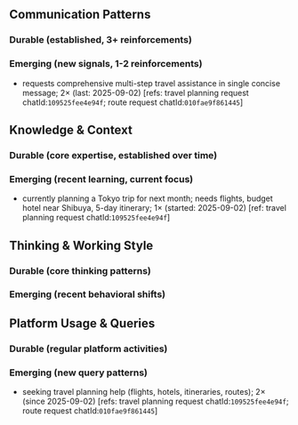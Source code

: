 ## Communication Patterns
### Durable (established, 3+ reinforcements)

### Emerging (new signals, 1-2 reinforcements)
- requests comprehensive multi-step travel assistance in single concise message; 2× (last: 2025-09-02) [refs: travel planning request chatId:`109525fee4e94f`; route request chatId:`010fae9f861445`]

## Knowledge & Context
### Durable (core expertise, established over time)

### Emerging (recent learning, current focus)
- currently planning a Tokyo trip for next month; needs flights, budget hotel near Shibuya, 5-day itinerary; 1× (started: 2025-09-02) [ref: travel planning request chatId:`109525fee4e94f`]

## Thinking & Working Style
### Durable (core thinking patterns)

### Emerging (recent behavioral shifts)

## Platform Usage & Queries
### Durable (regular platform activities)

### Emerging (new query patterns)
- seeking travel planning help (flights, hotels, itineraries, routes); 2× (since 2025-09-02) [refs: travel planning request chatId:`109525fee4e94f`; route request chatId:`010fae9f861445`]
